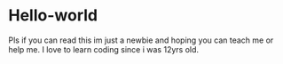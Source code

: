 # Hello-world

Pls if you can read this im just a newbie and hoping you can teach me or help me.
I love to learn coding since i was 12yrs old.
